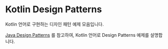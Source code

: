 # Kotlin Design Patterns

Kotlin 언어로 구현하는 디자인 패턴 예제 모음입니다.

[Java Design Patterns](https://github.com/iluwatar/java-design-patterns) 를 참고하여, Kotlin 언어로 Design Patterns 예제를 설명합니다.
